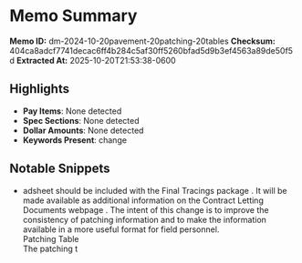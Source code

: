 # Memo Summary

**Memo ID:** dm-2024-10-20pavement-20patching-20tables
**Checksum:** 404ca8adcf7741decac6ff4b284c5af30ff5260bfad5d9b3ef4563a89de50f5d
**Extracted At:** 2025-10-20T21:53:38-0600

## Highlights
- **Pay Items**: None detected
- **Spec Sections**: None detected
- **Dollar Amounts**: None detected
- **Keywords Present**: change

## Notable Snippets
- adsheet should be included 
with the Final Tracings package .  It will be made available as additional information on the 
Contract Letting Documents webpage .  The intent of this change is to improve the consistency 
of patching information and to make the information available in a more useful format for 
field personnel.  
 Patching Table  
The patching t